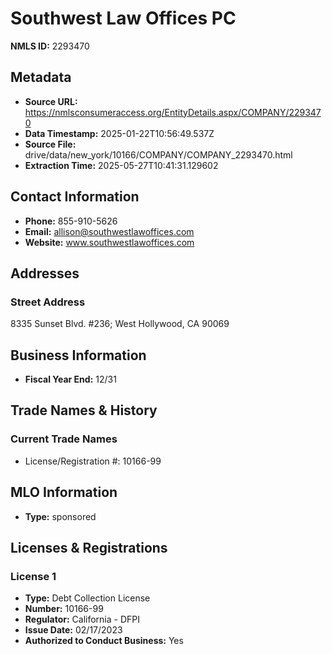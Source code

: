 # Southwest Law Offices PC

**NMLS ID:** 2293470

## Metadata
- **Source URL:** https://nmlsconsumeraccess.org/EntityDetails.aspx/COMPANY/2293470
- **Data Timestamp:** 2025-01-22T10:56:49.537Z
- **Source File:** drive/data/new_york/10166/COMPANY/COMPANY_2293470.html
- **Extraction Time:** 2025-05-27T10:41:31.129602

## Contact Information
- **Phone:** 855-910-5626
- **Email:** allison@southwestlawoffices.com
- **Website:** www.southwestlawoffices.com

## Addresses
### Street Address
8335 Sunset Blvd. #236; West Hollywood, CA 90069

## Business Information
- **Fiscal Year End:** 12/31

## Trade Names & History
### Current Trade Names
- License/Registration #: 10166-99

## MLO Information
- **Type:** sponsored

## Licenses & Registrations

### License 1
- **Type:** Debt Collection License
- **Number:** 10166-99
- **Regulator:** California - DFPI
- **Issue Date:** 02/17/2023
- **Authorized to Conduct Business:** Yes
